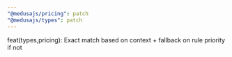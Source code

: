 ```yaml
---
"@medusajs/pricing": patch
"@medusajs/types": patch
---
```


feat(types,pricing): Exact match based on context + fallback on rule priority if not
